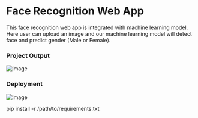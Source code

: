 # Face Recognition Web App

This face recognition web app is integrated with machine learning model. Here user can upload an image and our machine learning model will detect face and predict gender (Male or Female).

### Project Output
![image](https://user-images.githubusercontent.com/75901421/184639833-dea8343f-f0aa-4221-bf9d-29c2948634f1.png)

### Deployment
![image](https://user-images.githubusercontent.com/75901421/184639715-7b4ba26c-6fb8-4157-8819-233b06dedb77.png)

pip install -r /path/to/requirements.txt
